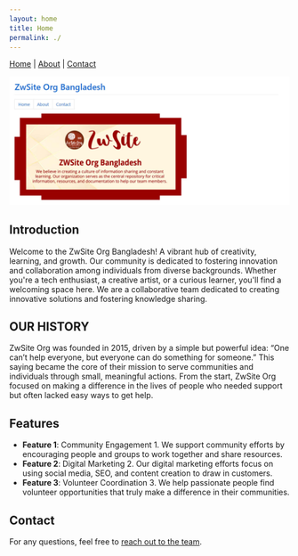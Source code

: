 ```yaml
---
layout: home
title: Home
permalink: ./
---
```


[Home](./) | [About](./about.html) | [Contact](./contact)

![Home](/assets/img/home.jpg)

## Introduction
Welcome to the ZwSite Org Bangladesh! A vibrant hub of creativity, learning, and growth. Our community is dedicated to fostering innovation and collaboration among individuals from diverse backgrounds. Whether you're a tech enthusiast, a creative artist, or a curious learner, you'll find a welcoming space here. We are a collaborative team dedicated to creating innovative solutions and fostering knowledge sharing.

## OUR HISTORY
ZwSite Org was founded in 2015, driven by a simple but powerful idea: “One can’t help everyone, but everyone can do something for someone.” This saying became the core of their mission to serve communities and individuals through small, meaningful actions. From the start, ZwSite Org focused on making a difference in the lives of people who needed support but often lacked easy ways to get help. 

## Features
- **Feature 1**: Community Engagement 1. We support community efforts by encouraging people and groups to work together and share resources.
- **Feature 2**: Digital Marketing 2. Our digital marketing efforts focus on using social media, SEO, and content creation to draw in customers.
- **Feature 3**: Volunteer Coordination 3. We help passionate people find volunteer opportunities that truly make a difference in their communities.

## Contact
For any questions, feel free to [reach out to the team](mailto:info@zuha.site).

